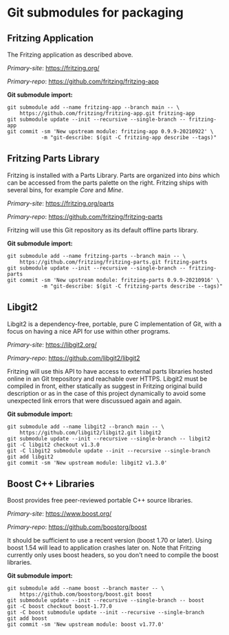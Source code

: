 Git submodules for packaging
============================

## Fritzing Application

The Fritzing application as described above.

*Primary-site*: https://fritzing.org/

*Primary-repo*: https://github.com/fritzing/fritzing-app

**Git submodule import:**

```
git submodule add --name fritzing-app --branch main -- \
    https://github.com/fritzing/fritzing-app.git fritzing-app
git submodule update --init --recursive --single-branch -- fritzing-app
git commit -sm 'New upstream module: fritzing-app 0.9.9-20210922' \
           -m "git-describe: $(git -C fritzing-app describe --tags)"
```

## Fritzing Parts Library

Fritzing is installed with a Parts Library. Parts are organized into *bins*
which can be accessed from the parts palette on the right. Fritzing ships
with several bins, for example *Core* and *Mine*.

*Primary-site*: https://fritzing.org/parts

*Primary-repo*: https://github.com/fritzing/fritzing-parts

Fritzing will use this Git repository as its default offline parts library.

**Git submodule import:**

```
git submodule add --name fritzing-parts --branch main -- \
    https://github.com/fritzing/fritzing-parts.git fritzing-parts
git submodule update --init --recursive --single-branch -- fritzing-parts
git commit -sm 'New upstream module: fritzing-parts 0.9.9-20210916' \
           -m "git-describe: $(git -C fritzing-parts describe --tags)"
```

## Libgit2

Libgit2 is a dependency-free, portable, pure C implementation of Git,
with a focus on having a nice API for use within other programs.

*Primary-site*: https://libgit2.org/

*Primary-repo*: https://github.com/libgit2/libgit2

Fritzing will use this API to have access to external parts libraries hosted
online in an Git trepository and reachable over HTTPS. Libgit2 must be compiled
in front, either statically as suggest in Fritzing original build description
or as in the case of this project dynamically to avoid some unexpected link
errors that were discussued again and again.

**Git submodule import:**

```
git submodule add --name libgit2 --branch main -- \
    https://github.com/libgit2/libgit2.git libgit2
git submodule update --init --recursive --single-branch -- libgit2
git -C libgit2 checkout v1.3.0
git -C libgit2 submodule update --init --recursive --single-branch
git add libgit2
git commit -sm 'New upstream module: libgit2 v1.3.0'
```

## Boost C++ Libraries

Boost provides free peer-reviewed portable C++ source libraries.

*Primary-site*: https://www.boost.org/

*Primary-repo*: https://github.com/boostorg/boost

It should be sufficient to use a recent version (boost 1.70 or later).
Using boost 1.54 will lead to application crashes later on. Note that
Fritzing currently only uses boost headers, so you don't need to compile
the boost libraries.

**Git submodule import:**

```
git submodule add --name boost --branch master -- \
    https://github.com/boostorg/boost.git boost
git submodule update --init --recursive --single-branch -- boost
git -C boost checkout boost-1.77.0
git -C boost submodule update --init --recursive --single-branch
git add boost
git commit -sm 'New upstream module: boost v1.77.0'
```